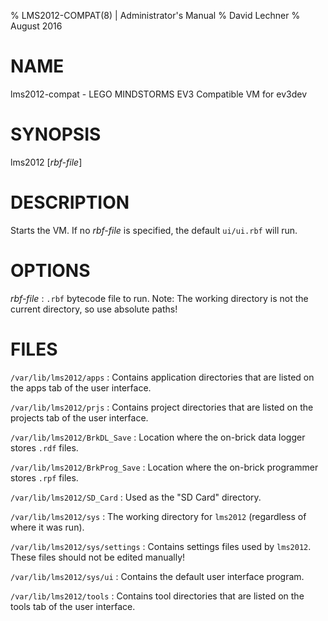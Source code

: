 % LMS2012-COMPAT(8) | Administrator's Manual
% David Lechner
% August 2016

# NAME

lms2012-compat - LEGO MINDSTORMS EV3 Compatible VM for ev3dev

# SYNOPSIS

lms2012 [*rbf-file*]

# DESCRIPTION

Starts the VM. If no *rbf-file* is specified, the default `ui/ui.rbf` will run.

# OPTIONS

*rbf-file*
: `.rbf` bytecode file to run. Note: The working directory is not the current
directory, so use absolute paths!

# FILES

`/var/lib/lms2012/apps`
: Contains application directories that are listed on the apps tab of the
user interface.

`/var/lib/lms2012/prjs`
: Contains project directories that are listed on the projects tab of the
user interface.

`/var/lib/lms2012/BrkDL_Save`
: Location where the on-brick data logger stores `.rdf` files.

`/var/lib/lms2012/BrkProg_Save`
: Location where the on-brick programmer stores `.rpf` files.

`/var/lib/lms2012/SD_Card`
: Used as the "SD Card" directory.

`/var/lib/lms2012/sys`
: The working directory for `lms2012` (regardless of where it was run).

`/var/lib/lms2012/sys/settings`
: Contains settings files used by `lms2012`. These files should not be edited
manually!

`/var/lib/lms2012/sys/ui`
: Contains the default user interface program.

`/var/lib/lms2012/tools`
: Contains tool directories that are listed on the tools tab of the user
interface.
